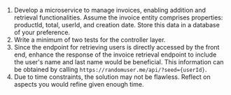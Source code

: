 1. Develop a microservice to manage invoices, enabling addition and retrieval functionalities. Assume the invoice entity comprises properties: productId, total, userId, and creation date. Store this data in a database of your preference.
2. Write a minimum of two tests for the controller layer.
3. Since the endpoint for retrieving users is directly accessed by the front end, enhance the response of the invoice retrieval endpoint to include the user's name and last name would be beneficial. This information can be obtained by calling `https://randomuser.me/api/?seed={userId}`.
4. Due to time constraints, the solution may not be flawless. Reflect on aspects you would refine given enough time.